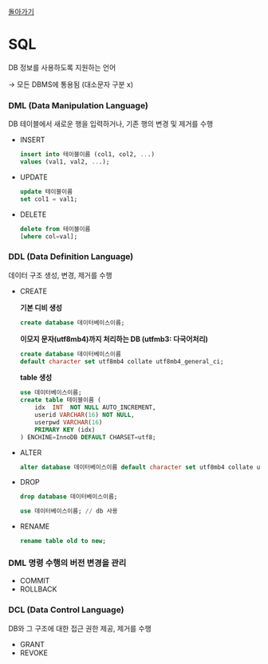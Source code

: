 [돌아가기](./README.md)

# SQL

DB 정보를 사용하도록 지원하는 언어

→ 모든 DBMS에 통용됨 (대소문자 구분 x)

### DML (Data Manipulation Language)

DB 테이블에서 새로운 행을 입력하거나, 기존 행의 변경 및 제거를 수행

- INSERT

    ```sql
    insert into 테이블이름 (col1, col2, ...)
    values (val1, val2, ...);
    ```

- UPDATE

    ```sql
    update 테이블이름
    set col1 = val1;
    ```

- DELETE

    ```sql
    delete from 테이블이름
    [where col=val];
    ```

### DDL (Data Definition Language)

데이터 구조 생성, 변경, 제거를 수행

- CREATE

    **기본 디비 생성**

    ```sql
    create database 데이터베이스이름;
    ```

    **이모지 문자(utf8mb4)까지 처리하는 DB (utfmb3: 다국어처리)**

    ```sql
    create database 데이터베이스이름
    default character set utf8mb4 collate utf8mb4_general_ci;
    ```

    **table 생성**

    ```sql
    use 데이터베이스이름;
    create table 테이블이름 (
    	idx  INT  NOT NULL AUTO_INCREMENT,
    	userid VARCHAR(16) NOT NULL,
    	userpwd VARCHAR(16)
    	PRIMARY KEY (idx)
    ) ENCHINE=InnoDB DEFAULT CHARSET=utf8;
    ```

- ALTER

    ```sql
    alter database 데이터베이스이름 default character set utf8mb4 collate utf8mb4_general_ci; 
    ```

- DROP

    ```sql
    drop database 데이터베이스이름;

    use 데이터베이스이름; // db 사용
    ```

- RENAME

    ```sql
    rename table old to new;
    ```

### DML 명령 수행의 버전 변경을 관리

- COMMIT
- ROLLBACK

### DCL (Data Control Language)

DB와 그 구조에 대한 접근 권한 제공, 제거를 수행

- GRANT
- REVOKE
